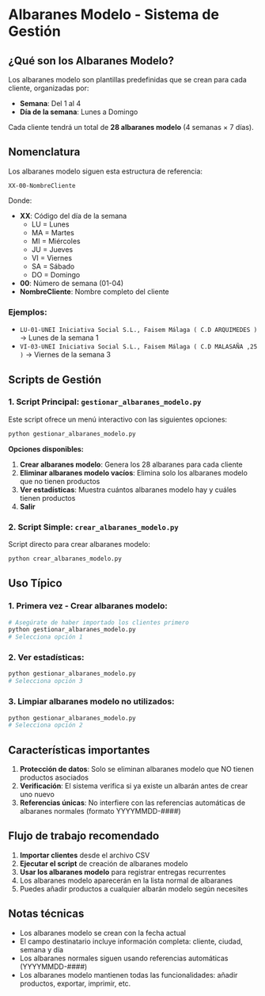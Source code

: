 # Albaranes Modelo - Sistema de Gestión

## ¿Qué son los Albaranes Modelo?

Los albaranes modelo son plantillas predefinidas que se crean para cada cliente, organizadas por:
- **Semana**: Del 1 al 4
- **Día de la semana**: Lunes a Domingo

Cada cliente tendrá un total de **28 albaranes modelo** (4 semanas × 7 días).

## Nomenclatura

Los albaranes modelo siguen esta estructura de referencia:
```
XX-00-NombreCliente
```

Donde:
- **XX**: Código del día de la semana
  - LU = Lunes
  - MA = Martes
  - MI = Miércoles
  - JU = Jueves
  - VI = Viernes
  - SA = Sábado
  - DO = Domingo
- **00**: Número de semana (01-04)
- **NombreCliente**: Nombre completo del cliente

### Ejemplos:
- `LU-01-UNEI Iniciativa Social S.L., Faisem Málaga ( C.D ARQUIMEDES )` → Lunes de la semana 1
- `VI-03-UNEI Iniciativa Social S.L., Faisem Málaga ( C.D MALASAÑA ,25 )` → Viernes de la semana 3

## Scripts de Gestión

### 1. Script Principal: `gestionar_albaranes_modelo.py`

Este script ofrece un menú interactivo con las siguientes opciones:

```bash
python gestionar_albaranes_modelo.py
```

**Opciones disponibles:**
1. **Crear albaranes modelo**: Genera los 28 albaranes para cada cliente
2. **Eliminar albaranes modelo vacíos**: Elimina solo los albaranes modelo que no tienen productos
3. **Ver estadísticas**: Muestra cuántos albaranes modelo hay y cuáles tienen productos
4. **Salir**

### 2. Script Simple: `crear_albaranes_modelo.py`

Script directo para crear albaranes modelo:

```bash
python crear_albaranes_modelo.py
```

## Uso Típico

### 1. Primera vez - Crear albaranes modelo:
```bash
# Asegúrate de haber importado los clientes primero
python gestionar_albaranes_modelo.py
# Selecciona opción 1
```

### 2. Ver estadísticas:
```bash
python gestionar_albaranes_modelo.py
# Selecciona opción 3
```

### 3. Limpiar albaranes modelo no utilizados:
```bash
python gestionar_albaranes_modelo.py
# Selecciona opción 2
```

## Características importantes

1. **Protección de datos**: Solo se eliminan albaranes modelo que NO tienen productos asociados
2. **Verificación**: El sistema verifica si ya existe un albarán antes de crear uno nuevo
3. **Referencias únicas**: No interfiere con las referencias automáticas de albaranes normales (formato YYYYMMDD-####)

## Flujo de trabajo recomendado

1. **Importar clientes** desde el archivo CSV
2. **Ejecutar el script** de creación de albaranes modelo
3. **Usar los albaranes modelo** para registrar entregas recurrentes
4. Los albaranes modelo aparecerán en la lista normal de albaranes
5. Puedes añadir productos a cualquier albarán modelo según necesites

## Notas técnicas

- Los albaranes modelo se crean con la fecha actual
- El campo destinatario incluye información completa: cliente, ciudad, semana y día
- Los albaranes normales siguen usando referencias automáticas (YYYYMMDD-####)
- Los albaranes modelo mantienen todas las funcionalidades: añadir productos, exportar, imprimir, etc.